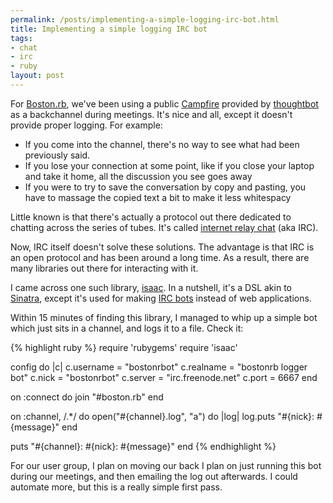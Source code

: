 ```yaml
--- 
permalink: /posts/implementing-a-simple-logging-irc-bot.html
title: Implementing a simple logging IRC bot
tags: 
- chat
- irc
- ruby
layout: post
---
```

For [Boston.rb](http://bostonrb.org), we've been using a public [Campfire](http://www.campfirenow.com/) provided by [thoughtbot](http://thoughtbot.com) as a backchannel during meetings. It's nice and all, except it doesn't provide proper logging. For example:

  * If you come into the channel, there's no way to see what had been previously said.
  * If you lose your connection at some point, like if you close your laptop and take it home, all the discussion you see goes away
  * If you were to try to save the conversation by copy and pasting, you have to massage the copied text a bit to make it less whitespacy

Little known is that there's actually a protocol out there dedicated to chatting across the series of tubes. It's called [internet relay chat](http://en.wikipedia.org/wiki/Internet_Relay_Chat) (aka IRC).

Now, IRC itself doesn't solve these solutions. The advantage is that IRC is an open protocol and has been around a long time. As a result, there are many libraries out there for interacting with it.

I came across one such library, [isaac](http://github.com/ichverstehe/isaac/tree). In a nutshell, it's a DSL akin to [Sinatra](), except it's used for making [IRC bots](http://en.wikipedia.org/wiki/IRC_bot) instead of web applications.

Within 15 minutes of finding this library, I managed to whip up a simple bot which just sits in a channel, and logs it to a file. Check it:

{% highlight ruby %}
require 'rubygems'
require 'isaac'

config do |c|
  c.username = "bostonrbot"
  c.realname = "bostonrb logger bot"
  c.nick    = "bostonrbot"
  c.server  = "irc.freenode.net"
  c.port    = 6667
end

on :connect do
  join "#boston.rb"
end

on :channel, /.*/ do
  open("#{channel}.log", "a") do |log|
    log.puts "#{nick}: #{message}"
  end

  puts "#{channel}: #{nick}: #{message}"
end
{% endhighlight %}

For our user group, I plan on moving our back I plan on just running this bot during our meetings, and then emailing the log out afterwards. I could automate more, but this is a really simple first pass.
